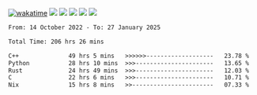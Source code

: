 [![wakatime](https://wakatime.com/badge/user/368879df-dc38-4b1a-86c4-8a2054a0e074.svg)](https://wakatime.com/@368879df-dc38-4b1a-86c4-8a2054a0e074)
<img src="https://img.shields.io/badge/Windows-0078D6?style=flat&logo=Windows&logoColor=white">
<img src="https://img.shields.io/badge/IntelliJ_IDEA-000000.svg?style=flat&logo=IntelliJ-IDEA&logoColor=white">
<img src="https://img.shields.io/badge/CLion-000000.svg?style=flat&logo=CLion&logoColor=white">
<img src="https://img.shields.io/badge/Visual_Studio_Code-007ACC?style=flat&logo=Visual-Studio-Code&logoColor=white">
<img src="https://img.shields.io/badge/Discord-5865F2?label=kano42&style=flat&logo=discord&logoColor=white">
<br>


<!--START_SECTION:waka-->

```txt
From: 14 October 2022 - To: 27 January 2025

Total Time: 206 hrs 26 mins

C++              49 hrs 5 mins   >>>>>>-------------------   23.78 %
Python           28 hrs 10 mins  >>>----------------------   13.65 %
Rust             24 hrs 49 mins  >>>----------------------   12.03 %
C                22 hrs 6 mins   >>>----------------------   10.71 %
Nix              15 hrs 8 mins   >>-----------------------   07.33 %
```

<!--END_SECTION:waka-->
